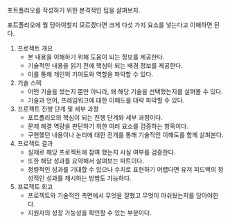 포트폴리오를 작성하기 위한 본격적인 팁을 살펴보자.

포트폴리오에 뭘 담아야할지 모르겠다면 크게 다섯 가지 요소를 넣는다고 이해하면 된다.
1. 프로젝트 개요
	- 본 내용을 이해하기 위해 도움이 되는 정보를 제공한다.
	- 기술적인 내용을 읽기 전에 핵심이 되는 배경 정보를 제공한다. 
	- 이를 통해 개인의 기여도와 역할을 파악할 수 있다.
2. 기술 스택
	- 어떤 기술을 썼는지 뿐만 아니라, 왜 해당 기술을 선택했는지를 살펴볼 수 있다.
	- 기술과 언어, 프레임워크에 대한 이해도를 대략 파악할 수 있다.
3. 프로젝트 진행 단계 및 세부 과정
	- 포트폴리오의 핵심이 되는 진행 단계와 세부 과정이다.
	- 문제 해결 역량을 판단하기 위한 여러 요소를 검증하는 항목이다.
	- 구현했던 내용이나 논리에 대한 전개를 통해 기술적인 이해도를 함께 살펴본다.
4. 프로젝트 결과
	- 실제로 해당 프로젝트에 참여 했는지 사실 여부를 검증한다.
	- 또한 해당 성과를 요약해서 살펴보는 파트이다.
	- 정량적인 성과를 기대할 수 있으나 수치로 표현하기 어렵다면 유저 피드백의 정성적인 성과를 제시하는 방법도 가능하다. 
5. 프로젝트 회고
	- 프로젝트와 기술적인 측면에서 무엇을 잘했고 무엇이 아쉬웠는지를 담아야한다.
	- 지원자의 성장 가능성을 확인할 수 있는 부분이다. 